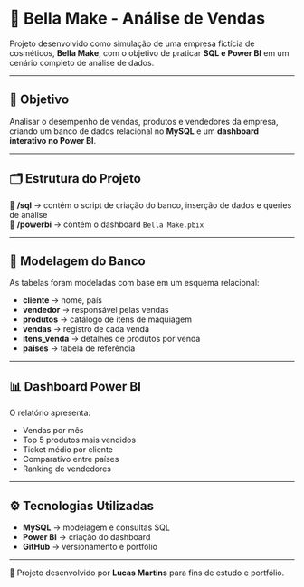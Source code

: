 # 💄 Bella Make - Análise de Vendas

Projeto desenvolvido como simulação de uma empresa fictícia de cosméticos, **Bella Make**, com o objetivo de praticar **SQL e Power BI** em um cenário completo de análise de dados.

---

## 🧠 Objetivo
Analisar o desempenho de vendas, produtos e vendedores da empresa, criando um banco de dados relacional no **MySQL** e um **dashboard interativo no Power BI**.

---

## 🗂 Estrutura do Projeto
📁 **/sql** → contém o script de criação do banco, inserção de dados e queries de análise  
📁 **/powerbi** → contém o dashboard `Bella Make.pbix`  

---

## 🧱 Modelagem do Banco
As tabelas foram modeladas com base em um esquema relacional:
- **cliente** → nome, país  
- **vendedor** → responsável pelas vendas  
- **produtos** → catálogo de itens de maquiagem  
- **vendas** → registro de cada venda  
- **itens_venda** → detalhes de produtos por venda  
- **paises** → tabela de referência  

---

## 📊 Dashboard Power BI
O relatório apresenta:
- Vendas por mês  
- Top 5 produtos mais vendidos  
- Ticket médio por cliente  
- Comparativo entre países  
- Ranking de vendedores  

---

## ⚙️ Tecnologias Utilizadas
- **MySQL** → modelagem e consultas SQL  
- **Power BI** → criação do dashboard  
- **GitHub** → versionamento e portfólio  

---

🚀 Projeto desenvolvido por **Lucas Martins** para fins de estudo e portfólio.